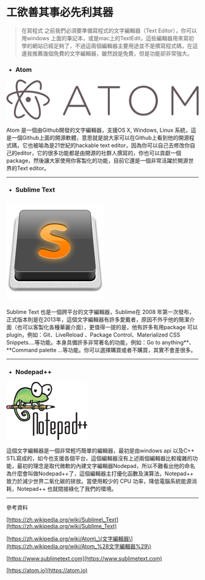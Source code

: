# 工欲善其事必先利其器

> 在寫程式 之前我們必須要準備寫程式的文字編輯器（Text Editor），你可以用windows 上面的筆記本，或是mac上的TextEdit，這些編輯器用來寫初學的網站已經足夠了，不過這兩個編輯器主要用途並不是撰寫程式碼，在這邊我推薦幾個免費的文字編輯器，雖然說是免費，但是功能卻非常強大。

* ### Atom

![](/assets/Atom_icon.png)

Atom 是一個由Github開發的文字編輯器，支援OS X, Windows, Linux 系統，這是一個Github上面的開源軟體，意思就是說大家可以在Github上看到他的開源程式碼，它也被喻為是21世紀的hackable text editor，因為你可以自己去修改你自己的editor，它的很多功能都是由開源的社群人撰寫的，你也可以貢獻一個package，然後讓大家使用你客製化的功能，目前它還是一個非常活躍於開源世界的Text editor。

---

* ### Sublime Text

### ![](/assets/Sublime_Text_Logo.png)

Sublime Text 也是一個跨平台的文字編輯器，Sublime在 2008 年第一次發布，正式版本則是在2013年，這個文字編輯器有許多愛戴者，原因不外乎他的簡潔介面（也可以客製化各種華麗介面），更值得一提的是，他有許多有用package 可以plugin，例如：Git、LiveReload 、Package Control、Materialized CSS Snippets....等功能。本身具備許多非常著名的功能，例如：Go to anything**、**Command palette ...等功能。你可以選擇購買或者不購買，其實不會差很多。

---

* ### Nodepad++

![](/assets/Notepad++_Logo.png)

這個文字編輯器是一個非常輕巧簡單的編輯器，最初是由windows api 以及C++ STL寫成的，如今也支援各個平台，這個編輯器沒有上述兩個編輯器比較複雜的功能，最初的理念是取代微軟的內建文字編輯器Nodepad，所以不難看出他的命名為什麼會叫做Nodepad++了，這個編輯器主打優化函數及演算法，Notepad++ 致力於減少世界二氧化碳的排放。當使用較少的 CPU 功率，降低電腦系統能源消耗，Notepad++ 也就間接綠化了我們的環境。

---

參考資料

[https://zh.wikipedia.org/wiki/Sublime\_Text](https://zh.wikipedia.org/wiki/Sublime_Text)

[https://zh.wikipedia.org/wiki/Atom\_\(文字編輯器\](https://zh.wikipedia.org/wiki/Atom_%28文字編輯器%29\)

[https://www.sublimetext.com](https://www.sublimetext.com)

[https://atom.io](https://atom.io)

